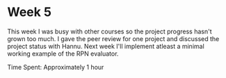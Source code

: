 # Week 5

This week I was busy with other courses so the project progress hasn't grown too much. I gave the peer review for one project and discussed the project status with Hannu.
Next week I'll implement atleast a minimal working example of the RPN evaluator.

Time Spent: Approximately 1 hour

